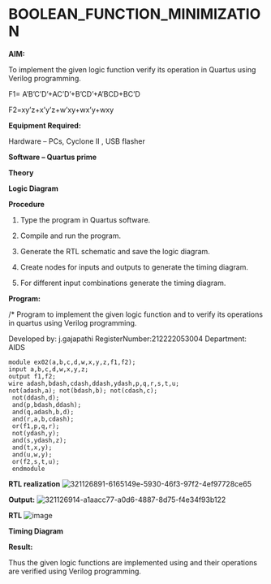 # BOOLEAN_FUNCTION_MINIMIZATION

**AIM:**

To implement the given logic function verify its operation in Quartus using Verilog programming.

F1= A’B’C’D’+AC’D’+B’CD’+A’BCD+BC’D 

F2=xy’z+x’y’z+w’xy+wx’y+wxy

**Equipment Required:**

Hardware – PCs, Cyclone II , USB flasher

**Software – Quartus prime**

**Theory**

**Logic Diagram**

**Procedure**

1.	Type the program in Quartus software.

2.	Compile and run the program.

3.	Generate the RTL schematic and save the logic diagram.

4.	Create nodes for inputs and outputs to generate the timing diagram.

5.	For different input combinations generate the timing diagram.


**Program:**

/* Program to implement the given logic function and to verify its operations in quartus using Verilog programming.


Developed by: j.gajapathi
RegisterNumber:212222053004
Department: AIDS
```
module ex02(a,b,c,d,w,x,y,z,f1,f2); 
input a,b,c,d,w,x,y,z;
output f1,f2; 
wire adash,bdash,cdash,ddash,ydash,p,q,r,s,t,u; 
not(adash,a); not(bdash,b); not(cdash,c);
 not(ddash,d);
 and(p,bdash,ddash);
 and(q,adash,b,d);
 and(r,a,b,cdash); 
 or(f1,p,q,r);
 not(ydash,y); 
 and(s,ydash,z); 
 and(t,x,y);
 and(u,w,y); 
 or(f2,s,t,u);
 endmodule
 ```


**RTL realization**
![321126891-6165149e-5930-46f3-97f2-4ef97728ce65](https://github.com/23008859/BOOLEAN_FUNCTION_MINIMIZATION/assets/139117979/b1ea3887-5333-47de-92d8-a30f47240bd1)

**Output:**
![321126914-a1aacc77-a0d6-4887-8d75-f4e34f93b122](https://github.com/23008859/BOOLEAN_FUNCTION_MINIMIZATION/assets/139117979/619349cf-9261-468c-b105-426bcfa9b849)

**RTL**
![image](https://github.com/23008859/BOOLEAN_FUNCTION_MINIMIZATION/assets/139117979/923cfcf3-b058-4405-a7d4-7a1c21869366)


**Timing Diagram**

**Result:**

Thus the given logic functions are implemented using and their operations are verified using Verilog programming.

